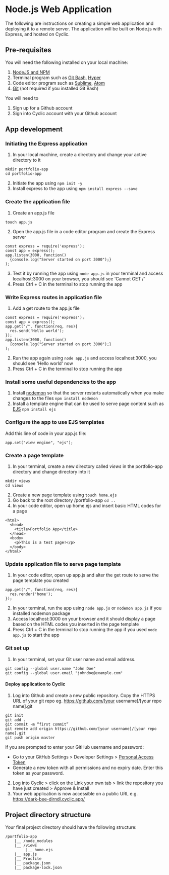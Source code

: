 # Node.js Web Application
The following are instructions on creating a simple web application and deploying it to a remote server. The application will be built on Node.js with Express, and hosted on Cyclic. 

## Pre-requisites
You will need the following installed on your local machine:
1. [NodeJS and NPM](http://treehouse.github.io/installation-guides/)
2. Terminal program such as [Git Bash](https://gitforwindows.org/), [Hyper](https://hyper.is/)
3. Code editor program such as [Sublime](https://www.sublimetext.com/download), [Atom](https://atom.io/)
4. [Git](https://git-scm.com/downloads) (not required if you installed Git Bash)

You will need to 
1. Sign up for a Github account
2. Sign into Cyclic account with your Github account

## App development
### Initiating the Express application
1. In your local machine, create a directory and change your active directory to it
```
mkdir portfolio-app
cd portfolio-app
```
2. Initiate the app using `npm init -y`
3. Install express to the app using `npm install express --save`

### Create the application file
1. Create an app.js file
```
touch app.js
```
2. Open the app.js file in a code editor program and create the Express server 
```
const express = require('express');
const app = express();
app.listen(3000, function()
  {console.log("Server started on port 3000");}
);
```
3. Test it by running the app using `node app.js` in your terminal and access localhost:3000 on your browser, you should see 'Cannot GET /'
4. Press Ctrl + C in the terminal to stop running the app

### Write Express routes in application file
1. Add a get route to the app.js file 

```
const express = require('express');
const app = express();
app.get("/", function(req, res){
  res.send('Hello world');
});
app.listen(3000, function()
  {console.log("Server started on port 3000");}
);
```
2. Run the app again using `node app.js` and access localhost:3000, you should see 'Hello world' now
3. Press Ctrl + C in the terminal to stop running the app

### Install some useful dependencies to the app
1. Install [nodemon](https://www.npmjs.com/package/nodemon) so that the server restarts automatically when you make changes to the files `npm install nodemon`
2. Install a template engine that can be used to serve page content such as [EJS](https://www.npmjs.com/package/ejs) `npm install ejs` 

### Configure the app to use EJS templates
Add this line of code in your app.js file:
```
app.set("view engine", "ejs");
```

### Create a page template
1. In your terminal, create a new directory called *views* in the portfolio-app directory and change directory into it
```
mkdir views
cd views
```
2. Create a new page template using `touch home.ejs`
3. Go back to the root directory /portfolio-app `cd ..`
4. In your code editor, open up home.ejs and insert basic HTML codes for a page
```
<html>
  <head>
    <title>Portfolio App</title>
  </head>
  <body>
    <p>This is a test page!</p>
  </body>
</html>
```

### Update application file to serve page template
1. In your code editor, open up app.js and alter the get route to serve the page template you created
```
app.get("/", function(req, res){
  res.render('home');
});
```
2. In your terminal, run the app using `node app.js` or `nodemon app.js` if you installed nodemon package
3. Access localhost:3000 on your browser and it should display a page based on the HTML codes you inserted in the page template
4. Press Ctrl + C in the terminal to stop running the app if you used `node app.js` to start the app

### Git set up

1. In your terminal, set your Git user name and email address.
```
git config --global user.name "John Doe"
git config --global user.email "johndoe@example.com"
```

#### Deploy application to Cyclic
1. Log into Github and create a new public repository. Copy the HTTPS URL of your git repo 
eg. https://github.com/[your username]/[your repo name].git

```
git init 
git add .
git commit -m “first commit”
git remote add origin https://github.com/[your username]/[your repo name].git
git push origin master
```
If you are prompted to enter your GitHub username and password:
* Go to your GitHub Settings > Developer Settings > [Personal Access Token](https://github.com/settings/tokens)
* Generate a new token with all permissions and no expiry date. Enter this token as your password.

2. Log into Cyclic > click on the Link your own tab > link the repository you have just created > Approve & Install
3. Your web application is now accessible on a public URL e.g. https://dark-bee-dirndl.cyclic.app/

## Project directory structure
Your final project directory should have the following structure:
```
/portfolio-app
    |__ /node_modules
    |__ /views            
         |__ home.ejs
    |__ app.js
    |__ Procfile
    |__ package.json
    |__ package-lock.json

```
